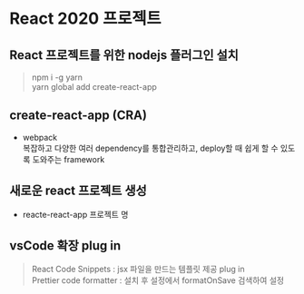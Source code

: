 # React 2020 프로젝트

## React 프로젝트를 위한 nodejs 플러그인 설치

> npm i -g yarn  
> yarn global add create-react-app

## create-react-app (CRA)

- webpack  
  복잡하고 다양한 여러 dependency를 통합관리하고, deploy할 때 쉽게 할 수 있도록 도와주는 framework

## 새로운 react 프로젝트 생성

- reacte-react-app 프로젝트 명

## vsCode 확장 plug in

> React Code Snippets : jsx 파일을 만드는 템플릿 제공 plug in  
> Prettier code formatter : 설치 후 설정에서 formatOnSave 검색하여 설정
